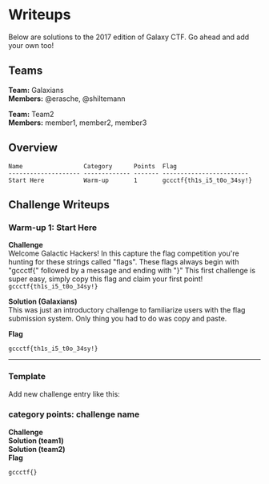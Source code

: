 # Writeups

Below are solutions to the 2017 edition of Galaxy CTF. Go ahead and add your own too!

## Teams

**Team:** Galaxians  
**Members:** @erasche, @shiltemann

**Team:** Team2  
**Members:** member1, member2, member3

## Overview

```
Name                 Category      Points  Flag
-------------------- ------------- ------- ------------------------
Start Here           Warm-up       1       gccctf{th1s_i5_t0o_34sy!}

```


## Challenge Writeups


### Warm-up 1: Start Here

**Challenge**  
Welcome Galactic Hackers! In this capture the flag competition you're hunting for these strings called "flags". These flags always begin with "gccctf{" followed by a message and ending with "}" This first challenge is super easy, simply copy this flag and claim your first point! `gccctf{th1s_i5_t0o_34sy!}`

**Solution (Galaxians)**  
This was just an introductory challenge to familiarize users with the flag submission
system. Only thing you had to do was copy and paste.

**Flag**  
```
gccctf{th1s_i5_t0o_34sy!}
```



--------

### Template

Add new challenge entry like this:

### category points: challenge name

**Challenge**  
**Solution (team1)**  
**Solution (team2)**  
**Flag**  
```
gccctf{}
```
